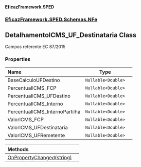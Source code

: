 #### [EficazFramework.SPED](EficazFrameworkSPED.md 'EficazFramework SPED')
### [EficazFramework.SPED.Schemas.NFe](EficazFramework.SPED.Schemas.NFe.md 'EficazFramework.SPED.Schemas.NFe')

## DetalhamentoICMS_UF_Destinataria Class

Campos referente EC 87/2015
### Properties

| Name | Type | |
| :--- | :---: | :--- |
| BaseCalculoUFDestino | `Nullable<Double>` |  |
| PercentualICMS_FCP | `Nullable<Double>` |  |
| PercentualICMS_UFDestino | `Nullable<Double>` |  |
| PercentualICMS_Interno | `Nullable<Double>` |  |
| PercentualICMS_InternoPartilha | `Nullable<Double>` |  |
| ValorICMS_FCP | `Nullable<Double>` |  |
| ValorICMS_UFDestinataria | `Nullable<Double>` |  |
| ValorICMS_UFRemetente | `Nullable<Double>` |  |

| Methods | |
| :--- | :--- |
| [OnPropertyChanged(string)](EficazFramework.SPED.Schemas.NFe/DetalhamentoICMS_UF_Destinataria/OnPropertyChanged(string).md 'EficazFramework.SPED.Schemas.NFe.DetalhamentoICMS_UF_Destinataria.OnPropertyChanged(string)') | |
